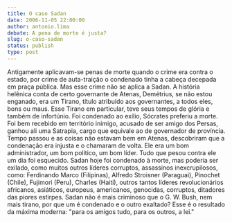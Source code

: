 ```yaml
---
title: O caso Sadan
date: 2006-11-05 22:00:00
author: antonio.lima
debate: A pena de morte é justa?
slug: o-caso-sadan
status: publish 
type: post
---
```


Antigamente aplicavam-se penas de morte quando o crime era contra o estado, por crime de auta-traição o condenado tinha a cabeça decepada em praça pública. Mas esse crime não se aplica a Sadan.
A história helênica conta de certo governante de Atenas, Demétrius, se não estou enganado, era um Tirano, título atribuído aos governantes, a todos eles, bons ou maus. Esse Tirano em particular, teve seus tempos de glória e também de infortúnio. Foi condenado ao exílio, Sócrates preferiu a morte. Foi bem recebido em território inimigo, acusado de ser amigo dos Persas, ganhou ali uma Satrapia, cargo que equivale ao de governador de província. Tempo passou e as coisas não estavam bem em Atenas, descobriram que a condenação era injusta e o chamaram de volta. Ele era um bom administrador, um bom político, um bom líder. Tudo que pesou contra ele um dia foi esquecido.
Sadan hoje foi condenado à morte, mas poderia ser exilado, como muitos outros líderes corruptos, assassinos inexcrupilosos, como: Ferdinando Marco (Filipinas), Alfredo Stroisner (Paraguai), Pinochet (Chile), Fujimori (Peru), Charles (Haiti), outros tantos líderes revolucionários africanos, asiáticos, europeus, americanos, genocidas, corruptos, ditadores das piores estirpes.
Sadan não é mais criminoso que o G. W. Bush, nem mais tirano, por que um é condenado e o outro exaltado?
Esse é o resultado da máxima moderna: "para os amigos tudo, para os outros, a lei."

